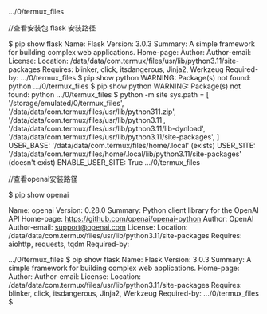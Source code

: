 .../0/termux_files 

//查看安装包 flask 安装路径

$ pip show flask
Name: Flask
Version: 3.0.3
Summary: A simple framework for building complex web applications.
Home-page:
Author:
Author-email:
License:
Location: /data/data/com.termux/files/usr/lib/python3.11/site-packages
Requires: blinker, click, itsdangerous, Jinja2, Werkzeug
Required-by:
.../0/termux_files $  pip show python
WARNING: Package(s) not found: python
.../0/termux_files $ pip show python
WARNING: Package(s) not found: python
.../0/termux_files $ python -m site
sys.path = [
    '/storage/emulated/0/termux_files',
    '/data/data/com.termux/files/usr/lib/python311.zip',
    '/data/data/com.termux/files/usr/lib/python3.11',
    '/data/data/com.termux/files/usr/lib/python3.11/lib-dynload',
    '/data/data/com.termux/files/usr/lib/python3.11/site-packages',
]
USER_BASE: '/data/data/com.termux/files/home/.local' (exists)
USER_SITE: '/data/data/com.termux/files/home/.local/lib/python3.11/site-packages' (doesn't exist)
ENABLE_USER_SITE: True
.../0/termux_files 


//查看openai安装路径

$ pip show openai

Name: openai
Version: 0.28.0
Summary: Python client library for the OpenAI API
Home-page: https://github.com/openai/openai-python
Author: OpenAI
Author-email: support@openai.com
License:
Location: /data/data/com.termux/files/usr/lib/python3.11/site-packages
Requires: aiohttp, requests, tqdm
Required-by:

.../0/termux_files $ pip show flask
Name: Flask
Version: 3.0.3
Summary: A simple framework for building complex web applications.
Home-page:
Author:
Author-email:
License:
Location: /data/data/com.termux/files/usr/lib/python3.11/site-packages
Requires: blinker, click, itsdangerous, Jinja2, Werkzeug
Required-by:
.../0/termux_files $
